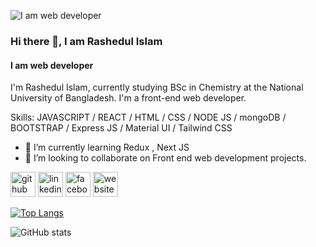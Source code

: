 ![I am web developer](https://i.ibb.co/WtQC5tn/Web-Developer-1.png)
### Hi there 👋, I am Rashedul Islam
#### I am web developer

I'm Rashedul Islam, currently studying BSc in Chemistry at the National University of Bangladesh. I'm a front-end web developer.

Skills: JAVASCRIPT / REACT / HTML / CSS / NODE JS / mongoDB / BOOTSTRAP / Express JS / Material UI / Tailwind CSS

- 🌱 I’m currently learning Redux , Next JS 
- 👯 I’m looking to collaborate on Front end web development projects. 


[<img src='https://cdn.jsdelivr.net/npm/simple-icons@3.0.1/icons/github.svg' alt='github' height='40'>](https://github.com/Rashedul-4-Islam)  [<img src='https://cdn.jsdelivr.net/npm/simple-icons@3.0.1/icons/linkedin.svg' alt='linkedin' height='40'>](https://www.linkedin.com/in/rashedul-islam14/)  [<img src='https://cdn.jsdelivr.net/npm/simple-icons@3.0.1/icons/facebook.svg' alt='facebook' height='40'>](https://www.facebook.com/rashedul.islam444)  [<img src='https://cdn.jsdelivr.net/npm/simple-icons@3.0.1/icons/icloud.svg' alt='website' height='40'>](https://rashedul-islam.me/)  

[![Top Langs](https://github-readme-stats.vercel.app/api/top-langs/?username=Rashedul-4-Islam)](https://github.com/anuraghazra/github-readme-stats)

![GitHub stats](https://github-readme-stats.vercel.app/api?username=Rashedul-4-Islam&show_icons=true)  


